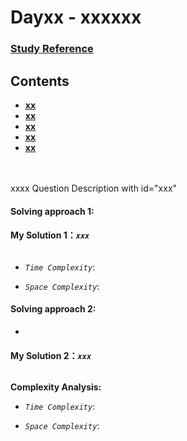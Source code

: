 # Dayxx - xxxxxx

### [Study Reference](https://programmercarl.com/0020.%E6%9C%89%E6%95%88%E7%9A%84%E6%8B%AC%E5%8F%B7.html)  

## Contents
* **[xx](#xxx)**
* **[xx](#)**
* **[xx](#)**
* **[xx](#)**
* **[xx](#)**
<br>

<br>
xxxx Question Description with id="xxx"


#### Solving approach 1:


#### My Solution 1：_`xxx`_  

```python


```

- *`Time Complexity`*:

  
- *`Space Complexity`*:

  
#### Solving approach 2:  

- 
#### My Solution 2：_`xxx`_  

```python


```

**Complexity Analysis:**  

- *`Time Complexity`*:

  
- *`Space Complexity`*:













